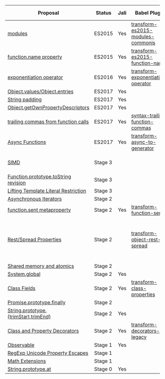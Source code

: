 | Proposal                             | Status      | Jali | Babel Plugin                        | Babel Preset   | Comment                                                 |
|--------------------------------------|-------------|:----:|-------------------------------------|----------------|---------------------------------------------------------|
| [modules][1]                         | ES2015      | Yes  | [transform-es2015-modules-commonjs] | [es2015-node6]<br>[node6] |                                              |
| [function.name property][2]          | ES2015      | Yes  | [transform-es2015-function-name]    | [es2015-node6] | V6 Some behind flag                                     |
| [exponentiation operator][3]         | ES2016      | Yes  | [transform-exponentiation-operator] | [es2016]       |                                                         |
| [Object.values/Object.entries][4]    | ES2017      | Yes  |                                     |                | core.js                                                 |
| [String padding][5]                  | ES2017      | Yes  |                                     |                | core.js                                                 |
| [Object.getOwnPropertyDescriptors][6]| ES2017      | Yes  |                                     |                | core.js                                                 |
| [trailing commas from function calls][9]| ES2017   | Yes  | [syntax-trailing-function-commas]   | [node6]        |                                                         |
| [Async Functions][8]                 | ES2017      | Yes  | [transform-async-to-generator]      |                |                                                         |
| [SIMD][7]                            | Stage 3     |      |                                     |                | Not included.<br>Can use polyfill.                      |
| [Function.prototype.toString revision][10]| Stage 3|      |                                     |                | ???                                                     |
| [Lifting Template Literal Restriction][24]| Stage 3|      |                                     |                | ???                                                     |
| [Asynchronous Iterators][11]         | Stage 2     |      |                                     |                | Nope.                                                   |
| [function.sent metaproperty][12]     | Stage 2     | Yes  | [transform-function-sent]           |                |                                                         |
| [Rest/Spread Properties][13]         | Stage 2     |      | [transform-object-rest-spread]      |                | "Not enabled since it uses the<br>destructuring transform not needed in Node6" |
| [Shared memory and atomics][14]      | Stage 2     |      |                                     |                | Nope.                                                   |
| [System.global][15]                  | Stage 2     | Yes  |                                     |                | core.js                                                 |
| [Class Fields][20]                   | Stage 2     | Yes  | [transform-class-properties]        |                |                                                         |
| [Promise.prototype.finally][16]      | Stage 2     |      |                                     |                |                                                         |
| [String.prototype.{trimStart,trimEnd}][17]| Stage 2| Yes |                                     |                | core.js                                                 |
| [Class and Property Decorators][18]  | Stage 2     | Yes  | [transform-decorators-legacy]       |                | Already in typescript.                                  |
| [Observable][19]                     | Stage 1     | Yes  |                                     |                | core.js                                                 |
| [RegExp Unicode Property Escapes][23]| Stage 1     |      |                                     |                |                                                         |
| [Math Extensions][22]                | Stage 1     |      |                                     |                |                                                         |
| [String.prototype.at][21]            | Stage 0     | Yes  |                                     |                | core.js                                                 |


[1]:  http://www.ecma-international.org/ecma-262/6.0/#sec-modules
[2]:  http://www.ecma-international.org/ecma-262/6.0/#sec-setfunctionname
[3]:  https://github.com/rwaldron/exponentiation-operator
[4]:  https://github.com/tc39/proposal-object-values-entries
[5]:  https://github.com/tc39/proposal-string-pad-start-end
[6]:  https://github.com/ljharb/proposal-object-getownpropertydescriptors
[7]:  https://docs.google.com/presentation/d/1MY9NHrHmL7ma7C8dyNXvmYNNGgVmmxXk8ZIiQtPlfH4/edit?usp=sharing
[8]:  https://github.com/tc39/ecmascript-asyncawait
[9]:  https://jeffmo.github.io/es-trailing-function-commas/
[10]: https://tc39.github.io/Function-prototype-toString-revision
[11]: https://github.com/tc39/proposal-async-iteration
[12]: https://github.com/allenwb/ESideas/blob/master/Generator%20metaproperty.md
[13]: https://github.com/sebmarkbage/ecmascript-rest-spread
[14]: https://github.com/tc39/ecmascript_sharedmem
[15]: https://github.com/tc39/proposal-global
[16]: https://github.com/ljharb/proposal-promise-finally
[17]: https://github.com/sebmarkbage/ecmascript-string-left-right-trim
[18]: https://github.com/wycats/javascript-decorators/blob/master/README.md
[19]: https://github.com/zenparsing/es-observable
[20]: https://github.com/jeffmo/es-class-fields-and-static-properties
[21]: https://github.com/mathiasbynens/String.prototype.at
[22]: https://github.com/rwaldron/proposal-math-extensions
[23]: https://github.com/mathiasbynens/es-regex-unicode-property-escapes
[24]: https://github.com/disnet/template-literal-revision

[transform-es2015-modules-commonjs]: https://babeljs.io/docs/plugins/transform-es2015-modules-commonjs/
[transform-es2015-function-name]:    https://babeljs.io/docs/plugins/transform-es2015-function-name/
[transform-exponentiation-operator]: https://babeljs.io/docs/plugins/transform-exponentiation-operator/
[transform-async-to-generator]:      http://babeljs.io/docs/plugins/transform-async-to-generator/
[syntax-trailing-function-commas]:   https://babeljs.io/docs/plugins/syntax-trailing-function-commas/
[transform-function-sent]:           https://www.npmjs.com/package/babel-plugin-transform-function-sent
[transform-object-rest-spread]:      https://babeljs.io/docs/plugins/transform-object-rest-spread/
[transform-decorators-legacy]:       https://babeljs.io/docs/plugins/transform-decorators/
[transform-class-properties]:        https://babeljs.io/docs/plugins/transform-class-properties/

[es2015-node6]: https://www.npmjs.com/package/babel-preset-es2015-node6
[node6]:        https://www.npmjs.com/package/babel-preset-node6